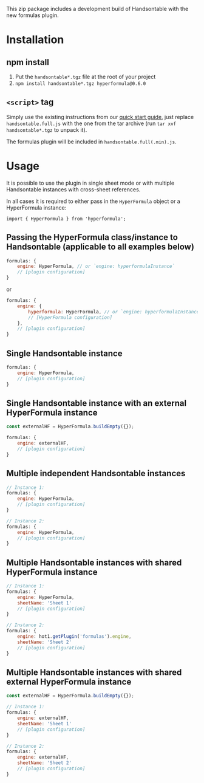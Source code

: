 This zip package includes a development build of Handsontable with the new formulas plugin.

# Installation

## npm install

1. Put the `handsontable*.tgz` file at the root of your project
2. `npm install handsontable*.tgz hyperformula@0.6.0`


## `<script>` tag

Simply use the existing instructions from our [quick start guide](https://handsontable.com/docs/8.3.2/tutorial-quick-start.html), just replace `handsontable.full.js` with the one from the tar archive (run `tar xvf handsontable*.tgz` to unpack it).

The formulas plugin will be included in `handsontable.full(.min).js`.


# Usage

It is possible to use the plugin in single sheet mode or with multiple Handsontable instances with cross-sheet references.

In all cases it is required to either pass in the `HyperFormula` object or a HyperFormula instance:

```
import { HyperFormula } from 'hyperformula';
```

## Passing the HyperFormula class/instance to Handsontable (applicable to all examples below)

```js
formulas: {
    engine: HyperFormula, // or `engine: hyperformulaInstance`
    // [plugin configuration]
}
```

or

```js
formulas: {
    engine: {
        hyperformula: HyperFormula, // or `engine: hyperformulaInstance`
        // [HyperFormula configuration]
    },
    // [plugin configuration]
}
```

## Single Handsontable instance

```js
formulas: {
    engine: HyperFormula,
    // [plugin configuration]
}
```

## Single Handsontable instance with an external HyperFormula instance

```js
const externalHF = HyperFormula.buildEmpty({});
```

```js
formulas: {
    engine: externalHF,
    // [plugin configuration]
}
```

## Multiple independent Handsontable instances

```js
// Instance 1:
formulas: {
    engine: HyperFormula,
    // [plugin configuration]
}

// Instance 2:
formulas: {
    engine: HyperFormula,
    // [plugin configuration]
}
```

## Multiple Handsontable instances with shared HyperFormula instance

```js
// Instance 1:
formulas: {
    engine: HyperFormula,
    sheetName: 'Sheet 1'
    // [plugin configuration]
}

// Instance 2:
formulas: {
    engine: hot1.getPlugin('formulas').engine,
    sheetName: 'Sheet 2'
    // [plugin configuration]
}
```

## Multiple Handsontable instances with shared external HyperFormula instance

```js
const externalHF = HyperFormula.buildEmpty({});
```

```js
// Instance 1:
formulas: {
    engine: externalHF,
    sheetName: 'Sheet 1'
    // [plugin configuration]
}

// Instance 2:
formulas: {
    engine: externalHF,
    sheetName: 'Sheet 2'
    // [plugin configuration]
}
```
